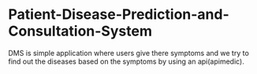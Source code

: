# Patient-Disease-Prediction-and-Consultation-System
DMS is simple application where users give there symptoms and we try to find out the diseases based on the symptoms by using an api(apimedic).
